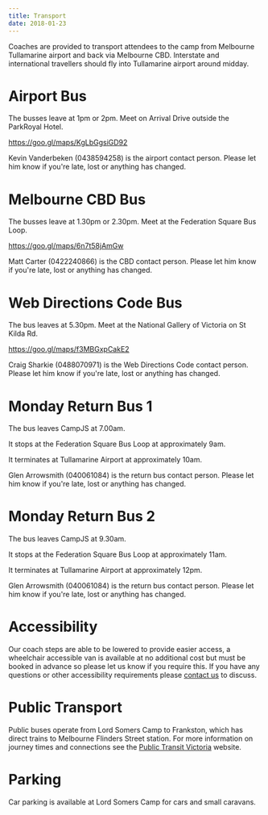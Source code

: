 ```yaml
---
title: Transport
date: 2018-01-23
---
```


Coaches are provided to transport attendees to the camp from Melbourne Tullamarine airport and back via Melbourne CBD. Interstate and international travellers should fly into Tullamarine airport around midday.

# Airport Bus
The busses leave at 1pm or 2pm. Meet on Arrival Drive outside the ParkRoyal Hotel.

<a href="https://goo.gl/maps/KgLbGgsiGD92">https://goo.gl/maps/KgLbGgsiGD92</a>

Kevin Vanderbeken (0438594258) is the airport contact person. Please let him know if you're late, lost or anything has changed.

# Melbourne CBD Bus
The busses leave at 1.30pm or 2.30pm. Meet at the Federation Square Bus Loop.

<a href="https://goo.gl/maps/6n7t58jAmGw">https://goo.gl/maps/6n7t58jAmGw</a>

Matt Carter (0422240866) is the CBD contact person. Please let him know if you're late, lost or anything has changed.

# Web Directions Code Bus
The bus leaves at 5.30pm. Meet at the National Gallery of Victoria on St Kilda Rd.

<a href="https://goo.gl/maps/f3MBGxpCakE2">https://goo.gl/maps/f3MBGxpCakE2</a>

Craig Sharkie (0488070971) is the Web Directions Code contact person. Please let him know if you're late, lost or anything has changed.

# Monday Return Bus 1
The bus leaves CampJS at 7.00am.

It stops at the Federation Square Bus Loop at approximately 9am.

It terminates at Tullamarine Airport at approximately 10am.

Glen Arrowsmith (040061084) is the return bus contact person. Please let him know if you're late, lost or anything has changed.

# Monday Return Bus 2
The bus leaves CampJS at 9.30am.

It stops at the Federation Square Bus Loop at approximately 11am.

It terminates at Tullamarine Airport at approximately 12pm.

Glen Arrowsmith (040061084) is the return bus contact person. Please let him know if you're late, lost or anything has changed.

# Accessibility

Our coach steps are able to be lowered to provide easier access, a wheelchair accessible van is available at no additional cost but must be booked in advance so please let us know if you require this. If you have any questions or other accessibility requirements please <a  href='/organisers'>contact us</a> to discuss.

# Public Transport

Public buses operate from Lord Somers Camp to Frankston, which has direct trains to Melbourne Flinders Street station. For more information on journey times and connections see the <a href="https://www.ptv.vic.gov.au/journey">Public Transit Victoria</a> website.

# Parking

Car parking is available at Lord Somers Camp for cars and small caravans.
